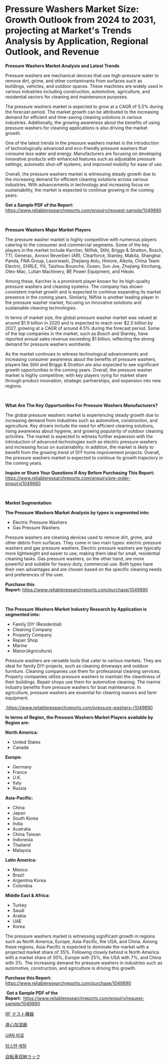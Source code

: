 <p><h1>Pressure Washers Market Size: Growth Outlook from 2024 to 2031, projecting at Market's Trends Analysis by Application, Regional Outlook, and Revenue</h1></p><p><strong>Pressure Washers Market Analysis and Latest Trends</strong></p>
<p><p>Pressure washers are mechanical devices that use high-pressure water to remove dirt, grime, and other contaminants from surfaces such as buildings, vehicles, and outdoor spaces. These machines are widely used in various industries including construction, automotive, agriculture, and residential sectors for cleaning and maintenance purposes.</p><p>The pressure washers market is expected to grow at a CAGR of 5.5% during the forecast period. The market growth can be attributed to the increasing demand for efficient and time-saving cleaning solutions in various industries. Additionally, the growing awareness about the benefits of using pressure washers for cleaning applications is also driving the market growth.</p><p>One of the latest trends in the pressure washers market is the introduction of technologically advanced and eco-friendly pressure washers that consume less water and energy. Manufacturers are focusing on developing innovative products with enhanced features such as adjustable pressure settings, automatic shut-off systems, and improved mobility for ease of use.</p><p>Overall, the pressure washers market is witnessing steady growth due to the increasing demand for efficient cleaning solutions across various industries. With advancements in technology and increasing focus on sustainability, the market is expected to continue growing in the coming years.</p></p>
<p><strong>Get a Sample PDF of the Report:&nbsp;</strong> <a href="https://www.reliableresearchreports.com/enquiry/request-sample/1049890">https://www.reliableresearchreports.com/enquiry/request-sample/1049890</a></p>
<p>&nbsp;</p>
<p><strong>Pressure Washers Major Market Players</strong></p>
<p><p>The pressure washer market is highly competitive with numerous players catering to the consumer and commercial segments. Some of the key players in the market include Karcher, Nilfisk, Stihl, Briggs & Stratton, Bosch, TTI, Generac, Annovi Reverberi (AR), Clearforce, Stanley, Makita, Shanghai Panda, FNA Group, Lavorwash, Zhejiang Anlu, Himore, Alkota, China Team Electric, EHRLE, Yili, Taizhou Bounche, Ousen, Sun Joe, Zhejiang Xinchang, Oleo-Mac, Lutian Machinery, BE Power Equipment, and Hikoki.</p><p>Among these, Karcher is a prominent player known for its high-quality pressure washers and cleaning systems. The company has shown consistent market growth and is expected to continue expanding its market presence in the coming years. Similarly, Nilfisk is another leading player in the pressure washer market, focusing on innovative solutions and sustainable cleaning technologies.</p><p>In terms of market size, the global pressure washer market was valued at around $1.9 billion in 2020 and is expected to reach over $2.5 billion by 2027, growing at a CAGR of around 4.5% during the forecast period. Some of the top companies in the market, such as Bosch and Stanley, have reported annual sales revenue exceeding $1 billion, reflecting the strong demand for pressure washers worldwide.</p><p>As the market continues to witness technological advancements and increasing consumer awareness about the benefits of pressure washers, players like Stihl and Briggs & Stratton are also expected to see significant growth opportunities in the coming years. Overall, the pressure washer market is highly competitive, with key players vying for market share through product innovation, strategic partnerships, and expansion into new regions.</p></p>
<p>&nbsp;</p>
<p><strong>What Are The Key Opportunities For Pressure Washers Manufacturers?</strong></p>
<p><p>The global pressure washers market is experiencing steady growth due to increasing demand from industries such as automotive, construction, and agriculture. Key drivers include the need for efficient cleaning solutions, rising awareness about hygiene, and growing popularity of outdoor cleaning activities. The market is expected to witness further expansion with the introduction of advanced technologies such as electric pressure washers and increasing focus on sustainability. In addition, the market is likely to benefit from the growing trend of DIY home improvement projects. Overall, the pressure washers market is expected to continue its growth trajectory in the coming years.</p></p>
<p><strong>Inquire or Share Your Questions If Any Before Purchasing This Report:</strong> <a href="https://www.reliableresearchreports.com/enquiry/pre-order-enquiry/1049890">https://www.reliableresearchreports.com/enquiry/pre-order-enquiry/1049890</a></p>
<p>&nbsp;</p>
<p><strong>Market Segmentation</strong></p>
<p><strong>The Pressure Washers Market Analysis by types is segmented into:</strong></p>
<p><ul><li>Electric Pressure Washers</li><li>Gas Pressure Washers</li></ul></p>
<p><p>Pressure washers are cleaning devices used to remove dirt, grime, and other debris from surfaces. They come in two main types: electric pressure washers and gas pressure washers. Electric pressure washers are typically more lightweight and easier to use, making them ideal for small, residential cleaning tasks. Gas pressure washers, on the other hand, are more powerful and suitable for heavy-duty, commercial use. Both types have their own advantages and are chosen based on the specific cleaning needs and preferences of the user.</p></p>
<p><strong>Purchase this Report:&nbsp;</strong><a href="https://www.reliableresearchreports.com/purchase/1049890">https://www.reliableresearchreports.com/purchase/1049890</a></p>
<p>&nbsp;</p>
<p><strong>The Pressure Washers Market Industry Research by Application is segmented into:</strong></p>
<p><ul><li>Family DIY (Residential)</li><li>Cleaning Company</li><li>Property Company</li><li>Repair Shop</li><li>Marine</li><li>Manor(Agriculture)</li></ul></p>
<p><p>Pressure washers are versatile tools that cater to various markets. They are ideal for family DIY projects, such as cleaning driveways and outdoor furniture. Cleaning companies use them for professional cleaning services. Property companies utilize pressure washers to maintain the cleanliness of their buildings. Repair shops use them for automotive cleaning. The marine industry benefits from pressure washers for boat maintenance. In agriculture, pressure washers are essential for cleaning manors and farm equipment.</p></p>
<p><a href="https://www.reliableresearchreports.com/pressure-washers-r1049890">&nbsp;https://www.reliableresearchreports.com/pressure-washers-r1049890</a></p>
<p><strong>In terms of Region, the Pressure Washers Market Players available by Region are:</strong></p>
<p>
    <p> <strong> North America: </strong>
        <ul>
            <li>United States</li>
            <li>Canada</li>
        </ul>
        </p> 
    <p> <strong> Europe: </strong>
        <ul>
            <li>Germany</li>
            <li>France</li>
            <li>U.K.</li>
            <li>Italy</li>
            <li>Russia</li>
        </ul>
        </p> 
    <p> <strong> Asia-Pacific: </strong>
        <ul>
            <li>China</li>
            <li>Japan</li>
            <li>South Korea</li>
            <li>India</li>
            <li>Australia</li>
            <li>China Taiwan</li>
            <li>Indonesia</li>
            <li>Thailand</li>
            <li>Malaysia</li>
        </ul>
        </p> 
    <p> <strong> Latin America: </strong>
        <ul>
            <li>Mexico</li>
            <li>Brazil</li>
            <li>Argentina Korea</li>
            <li>Colombia</li>
        </ul>
        </p> 
    <p> <strong> Middle East & Africa: </strong>
        <ul>
            <li>Turkey</li>
            <li>Saudi</li>
            <li>Arabia</li>
            <li>UAE</li>
            <li>Korea</li>
        </ul>
    </p>
    </p>
<p><p>The pressure washers market is witnessing significant growth in regions such as North America, Europe, Asia-Pacific, the USA, and China. Among these regions, Asia-Pacific is expected to dominate the market with a projected market share of 35%. Following closely behind is North America with a market share of 30%, Europe with 25%, the USA with 7%, and China with 3%. The increasing demand for pressure washers in industries such as automotive, construction, and agriculture is driving this growth.</p></p>
<p><strong>Purchase this Report: </strong><a href="https://www.reliableresearchreports.com/purchase/1049890">https://www.reliableresearchreports.com/purchase/1049890</a></p>
<p>&nbsp;<strong>Get a Sample PDF of the Report:&nbsp;&nbsp;</strong><a href="https://www.reliableresearchreports.com/enquiry/request-sample/1049890">https://www.reliableresearchreports.com/enquiry/request-sample/1049890</a></p>
<p><strong></strong></p>
<p><p><a href="https://medium.com/@krishnajlhre/2024%E5%B9%B4%E3%81%8B%E3%82%892031%E5%B9%B4%E3%81%BE%E3%81%A7%E3%81%AE%E6%9C%9F%E9%96%93%E3%81%AB%E4%BA%88%E6%B8%AC%E3%81%95%E3%82%8C%E3%82%8Brf%E3%83%86%E3%82%B9%E3%83%88%E6%A9%9F%E5%99%A8%E5%B8%82%E5%A0%B4%E3%81%AE%E5%88%86%E6%9E%90%E3%81%A8%E8%A6%8F%E6%A8%A1%E4%BA%88%E6%B8%AC-3d8a29387f4d">RF テスト機器</a></p><p><a href="https://medium.com/@addiehirthe05/%E9%81%A0%E5%BF%83%E5%BC%8F%E5%8A%A0%E6%B9%BF%E5%99%A8%E5%B8%82%E5%A0%B4%E3%81%AE%E5%8B%95%E5%90%91%E3%81%A8%E5%B8%82%E5%A0%B4%E5%88%86%E6%9E%90-2024%E5%B9%B4%E3%81%8B%E3%82%892031%E5%B9%B4%E3%81%BE%E3%81%A7%E3%81%AE%E4%BA%88%E6%B8%AC-135933f4cc65">遠心加湿器</a></p><p><a href="https://medium.com/@wheelgg5674537/uan-%EB%B9%84%EB%A3%8C-%EC%8B%9C%EC%9E%A5-%EC%A7%80%ED%91%9C-%ED%95%B4%EB%8F%85-%EC%8B%9C%EC%9E%A5-%EC%A0%90%EC%9C%A0%EC%9C%A8-%ED%8A%B8%EB%A0%8C%EB%93%9C-%EB%B0%8F-%EC%84%B1%EC%9E%A5-%EC%96%91%EC%83%81-b6f67ad38b4f">UAN 비료</a></p><p><a href="https://medium.com/@bub56567/%ED%83%84%ED%99%94%ED%85%85%EC%8A%A4%ED%85%90-%EA%B8%88%EC%86%8D-%EC%8B%9C%EC%9E%A5-%EC%8B%9C%EC%9E%A5-%EC%A0%90%EC%9C%A0%EC%9C%A8-%EC%8B%9C%EC%9E%A5-%EB%8F%99%ED%96%A5-%EB%B0%8F-%EB%AF%B8%EB%9E%98-%EC%84%B1%EC%9E%A5-%ED%83%90%EC%83%89-76398c1a2fb5">텅스텐 메탈</a></p><p><a href="https://github.com/pepo3k/Market-Research-Report-List-1/blob/main/666349230343.md">自転車収納ラック</a></p></p>